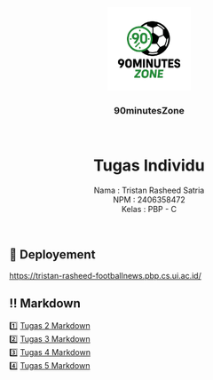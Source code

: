 <div align="center">
    <div>
        <img height="150px" src="static/90MinutesZoneLogo.png" alt="90MinutesZone Logo"/>
    </div>
    <div>
            <h3><b>90minutesZone</b></h3>
    </div>      
</div>
<br>
<h1 align="center">Tugas Individu</h1>
<div align="center">

Nama : Tristan Rasheed Satria  
NPM : 2406358472  
Kelas : PBP - C

</div>
<br>

## 📍 Deployement

https://tristan-rasheed-footballnews.pbp.cs.ui.ac.id/

## ‼️ Markdown

1️⃣ [Tugas 2 Markdown](markdowns/tugas2.md)  
2️⃣ [Tugas 3 Markdown](markdowns/tugas3.md)  
3️⃣ [Tugas 4 Markdown](markdowns/tugas4.md)  
4️⃣ [Tugas 5 Markdown](markdowns/tugas5.md)
